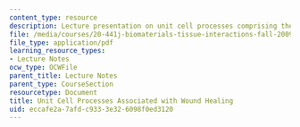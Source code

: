 ```yaml
---
content_type: resource
description: Lecture presentation on unit cell processes comprising the healing response.
file: /media/courses/20-441j-biomaterials-tissue-interactions-fall-2009/eccafe2a7afdc9333e326098f0ed3120_MIT20_441JF09_lec03a_ms.pdf
file_type: application/pdf
learning_resource_types:
- Lecture Notes
ocw_type: OCWFile
parent_title: Lecture Notes
parent_type: CourseSection
resourcetype: Document
title: Unit Cell Processes Associated with Wound Healing
uid: eccafe2a-7afd-c933-3e32-6098f0ed3120
---
```


